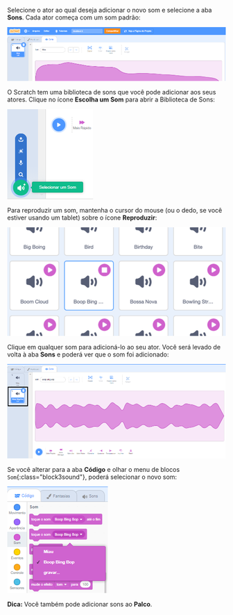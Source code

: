 Selecione o ator ao qual deseja adicionar o novo som e selecione a aba **Sons**. Cada ator começa com um som padrão:

![A aba de Sons aberta no editor Scratch.](images/sound-tab.png)

O Scratch tem uma biblioteca de sons que você pode adicionar aos seus atores. Clique no ícone **Escolha um Som** para abrir a Biblioteca de Sons:

![O ícone 'Escolha um Som' destacado.](images/choose-a-sound-button.png)

Para reproduzir um som, mantenha o cursor do mouse (ou o dedo, se você estiver usando um tablet) sobre o ícone **Reproduzir**:

![Icones 'Reproduzir'.](images/sound-preview.png)

Clique em qualquer som para adicioná-lo ao seu ator. Você será levado de volta à aba **Sons** e poderá ver que o som foi adicionado:

![Um som recém-inserido na aba de Sons.](images/new-sound-added.png)

Se você alterar para a aba **Código** e olhar o menu de blocos `Som`{:class="block3sound"}, poderá selecionar o novo som:

![O menu de blocos 'Sons', com o novo som disponível para uso nos blocos.](images/new-sound-block.png)

**Dica:** Você também pode adicionar sons ao **Palco**.
